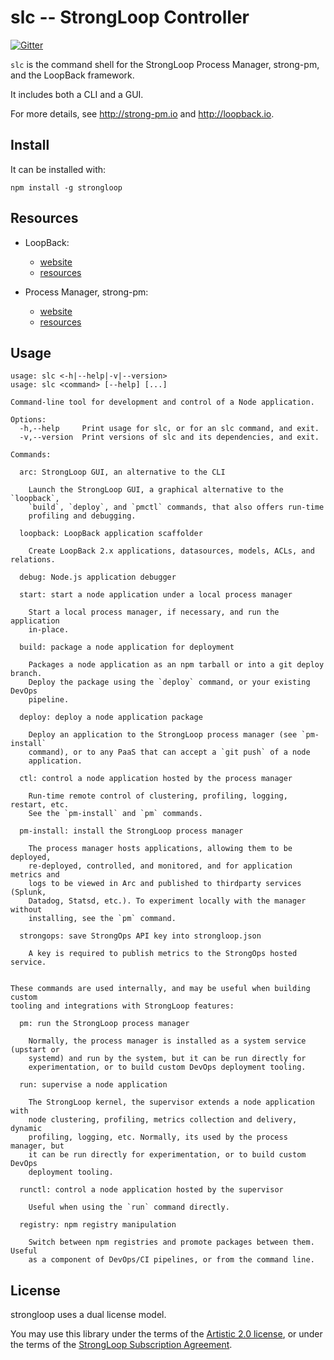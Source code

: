 # slc -- StrongLoop Controller

[![Gitter](https://badges.gitter.im/Join%20Chat.svg)](https://gitter.im/strongloop/chat?utm_source=badge&utm_medium=badge&utm_campaign=pr-badge&utm_content=badge)

`slc` is the command shell for the StrongLoop Process Manager, strong-pm, and
the LoopBack framework.

It includes both a CLI and a GUI.

For more details, see http://strong-pm.io and http://loopback.io.

## Install

It can be installed with:

    npm install -g strongloop


## Resources

- LoopBack:
  - [website](http://loopback.io)
  - [resources](https://github.com/strongloop/loopback#resources)

- Process Manager, strong-pm:
  - [website](http://strong-pm.io)
  - [resources](https://github.com/strongloop/strong-pm#resources)


## Usage

```
usage: slc <-h|--help|-v|--version>
usage: slc <command> [--help] [...]

Command-line tool for development and control of a Node application.

Options:
  -h,--help     Print usage for slc, or for an slc command, and exit.
  -v,--version  Print versions of slc and its dependencies, and exit.

Commands:

  arc: StrongLoop GUI, an alternative to the CLI

    Launch the StrongLoop GUI, a graphical alternative to the `loopback`,
    `build`, `deploy`, and `pmctl` commands, that also offers run-time
    profiling and debugging.

  loopback: LoopBack application scaffolder

    Create LoopBack 2.x applications, datasources, models, ACLs, and relations.

  debug: Node.js application debugger

  start: start a node application under a local process manager

    Start a local process manager, if necessary, and run the application
    in-place.

  build: package a node application for deployment

    Packages a node application as an npm tarball or into a git deploy branch.
    Deploy the package using the `deploy` command, or your existing DevOps
    pipeline.

  deploy: deploy a node application package

    Deploy an application to the StrongLoop process manager (see `pm-install`
    command), or to any PaaS that can accept a `git push` of a node
    application.

  ctl: control a node application hosted by the process manager

    Run-time remote control of clustering, profiling, logging, restart, etc.
    See the `pm-install` and `pm` commands.

  pm-install: install the StrongLoop process manager

    The process manager hosts applications, allowing them to be deployed,
    re-deployed, controlled, and monitored, and for application metrics and
    logs to be viewed in Arc and published to thirdparty services (Splunk,
    Datadog, Statsd, etc.). To experiment locally with the manager without
    installing, see the `pm` command.

  strongops: save StrongOps API key into strongloop.json

    A key is required to publish metrics to the StrongOps hosted service.


These commands are used internally, and may be useful when building custom
tooling and integrations with StrongLoop features:

  pm: run the StrongLoop process manager

    Normally, the process manager is installed as a system service (upstart or
    systemd) and run by the system, but it can be run directly for
    experimentation, or to build custom DevOps deployment tooling.

  run: supervise a node application

    The StrongLoop kernel, the supervisor extends a node application with
    node clustering, profiling, metrics collection and delivery, dynamic
    profiling, logging, etc. Normally, its used by the process manager, but
    it can be run directly for experimentation, or to build custom DevOps
    deployment tooling.

  runctl: control a node application hosted by the supervisor

    Useful when using the `run` command directly.

  registry: npm registry manipulation

    Switch between npm registries and promote packages between them. Useful
    as a component of DevOps/CI pipelines, or from the command line.
```


## License

strongloop uses a dual license model.

You may use this library under the terms of the [Artistic 2.0 license][],
or under the terms of the [StrongLoop Subscription Agreement][].

[Artistic 2.0 license]: http://opensource.org/licenses/Artistic-2.0
[StrongLoop Subscription Agreement]: http://strongloop.com/license

